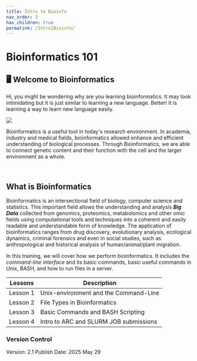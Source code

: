 ```yaml
---
title: Intro to Bioinfo
nav_order: 3
has_children: true
permalink: /Intro2Bioinfo/
---
```


# Bioinformatics 101

## 🖥️ Welcome to Bioinformatics 
  
Hi, you might be wondering why are you learning bioinformatics. It may look intimidating but it is just similar to learning a new language. Better! It is learning a way to learn new language easily.

<div class=image>
<img src="https://facts.net/wp-content/uploads/2023/09/19-astounding-facts-about-bioinformatics-1694494466.jpeg"> </div>

Bioinformatics is a useful tool in today's research environment. In academia, industry and medical fields, bioinformatics allowed enhance and efficient understanding of biological processes. Through Bioinformatics, we are able to connect genetic content and their function with the cell and the larger environment as a whole.

<br>

## What is Bioinformatics

Bioinformatics is an intersectional field of biology, computer science and statistics. This important field allows the understanding and analysis ***Big Data*** collected from genomics, proteomics, metabolomics and other *omic* fields using computational tools and techniques into a coherent and easily readable and understandable form of knowledge. The application of bioinformatics ranges from drug discovery, evolutionary analysis, ecological dynamics, criminal forensics and even in social studies, such as anthropological and historical analysis of human/animal/plant migration. 

In this training, we will cover how we perform bioinformatics. It includes the *command-line interface* and its basic commands, basic useful commands in Unix, BASH, and how to run files in a server. 

| Lessons    | Description                             |
|------------|-----------------------------------------|
| Lesson 1   | Unix-environment and the Command-Line   |
| Lesson 2   | File Types in Bioinformatics            |
| Lesson 3   | Basic Commands and BASH Scripting       |
| Lesson 4   | Intro to ARC and SLURM JOB submissions  |


### Version Control
Version: 2.1
Publish Date: 2025 May 29


